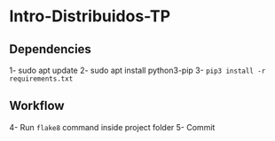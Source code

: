 # Intro-Distribuidos-TP


## Dependencies

1- sudo apt update
2- sudo apt install python3-pip
3- `pip3 install -r requirements.txt`

## Workflow

4- Run `flake8` command inside project folder
5- Commit
